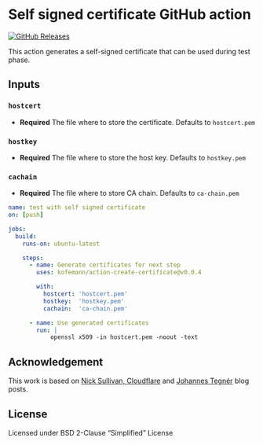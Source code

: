 # Self signed certificate GitHub action

[![GitHub Releases](https://img.shields.io/github/v/release/kofemann/action-create-certificate.svg)](https://github.com/kofemann/action-create-certificate/releases)

This action generates a self-signed certificate that can be used
during test phase.

## Inputs

### `hostcert`

- **Required** The file where to store the certificate. Defaults to `hostcert.pem`

### `hostkey`

- **Required** The file where to store the host key. Defaults to `hostkey.pem`

### `cachain`

- **Required** The file where to store CA chain. Defaults to `ca-chain.pem`

```yaml
name: test with self signed certificate
on: [push]

jobs:
  build:
    runs-on: ubuntu-latest

    steps:
      - name: Generate certificates for next step
        uses: kofemann/action-create-certificate@v0.0.4

        with:
          hostcert: 'hostcert.pem'
          hostkey:  'hostkey.pem'
          cachain:  'ca-chain.pem'

      - name: Use generated certificates
        run: |
            openssl x509 -in hostcert.pem -noout -text
```

## Acknowledgement

This work is based on [Nick Sullivan, Cloudflare](https://blog.cloudflare.com/how-to-build-your-own-public-key-infrastructure/) and [Johannes Tegnér](https://jite.eu/2019/2/6/ca-with-cfssl/) blog posts.

## License

Licensed under BSD 2-Clause “Simplified” License
